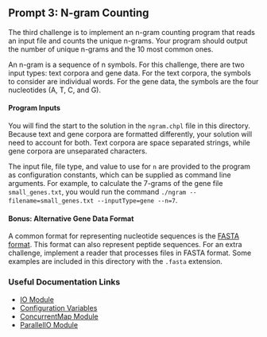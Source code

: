 ## Prompt 3: N-gram Counting

The third challenge is to implement an n-gram counting program that reads an input file and counts the unique n-grams. Your program should output the number of unique n-grams and the 10 most common ones. 

An n-gram is a sequence of n symbols. For this challenge, there are two input types: text corpora and gene data. For the text corpora, the symbols to consider are individual words. For the gene data, the symbols are the four nucleotides (A, T, C, and G).

#### Program Inputs

You will find the start to the solution in the `ngram.chpl` file in this directory. Because text and gene corpora are formatted differently, your solution will need to account for both. Text corpora are space separated strings, while gene corpora are unseparated characters.

The input file, file type, and value to use for `n` are provided to the program as configuration constants, which can be supplied as command line arguments. For example, to calculate the 7-grams of the gene file `small_genes.txt`, you would run the command `./ngram --filename=small_genes.txt --inputType=gene --n=7`.

#### Bonus: Alternative Gene Data Format

A common format for representing nucleotide sequences is the [FASTA format](https://zhanggroup.org/FASTA/). This format can also represent peptide sequences. For an extra challenge, implement a reader that processes files in FASTA format. Some examples are included in this directory with the `.fasta` extension.


### Useful Documentation Links

- [IO Module](https://chapel-lang.org/docs/modules/standard/IO.html)
- [Configuration Variables](https://chapel-lang.org/docs/language/spec/variables.html#configuration-variables)
- [ConcurrentMap Module](https://chapel-lang.org/docs/modules/packages/ConcurrentMap.html)
- [ParallelIO Module](https://chapel-lang.org/docs/modules/packages/ParallelIO.html)